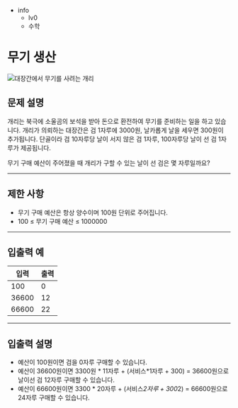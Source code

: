 - info
    - lv0
    - 수학

# 무기 생산
![대장간에서 무기를 사려는 개리](./8_1.webp)

## 문제 설명
개리는 북극에 소울곰의 보석을 받아 돈으로 환전하여 무기를 준비하는 일을 하고 있습니다. 개리가 의뢰하는 대장간은 검 1자루에 3000원, 날카롭게 날을 세우면 300원이 추가됩니다. 단골이라 검 10자루당 날이 서지 않은 검 1자루, 100자루당 날이 선 검 1자루가 제공됩니다.

무기 구매 예산이 주어졌을 때 개리가 구할 수 있는 날이 선 검은 몇 자루일까요?

---

## 제한 사항

- 무기 구매 예산은 항상 양수이며 100원 단위로 주어집니다.
- 100 ≤ 무기 구매 예산 ≤ 1000000

---

## 입출력 예

| 입력                                  | 출력  |
| ---------------------------------------- | ------- |
| 100 | 0 |
| 36600 | 12 |
| 66600 | 22 |

---

## 입출력 설명

- 예산이 100원이면 검을 0자루 구매할 수 있습니다.
- 예산이 36600원이면 3300원 * 11자루 + (서비스*1자루 + 300) = 36600원으로 날이선 검 12자루 구매할 수 있습니다.
- 예산이 66600원이면 3300 * 20자루 + (서비스*2자루 + 300*2) = 66600원으로 24자루 구매할 수 있습니다.
